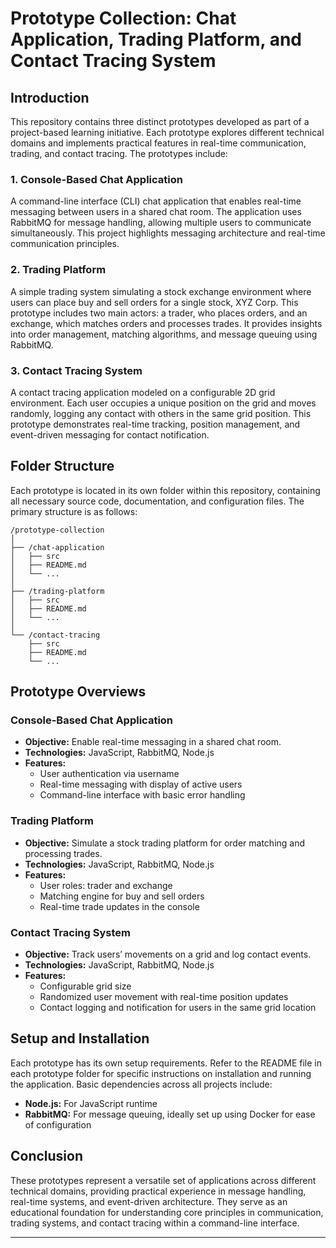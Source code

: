 # Prototype Collection: Chat Application, Trading Platform, and Contact Tracing System

## Introduction

This repository contains three distinct prototypes developed as part of a project-based learning initiative. Each prototype explores different technical domains and implements practical features in real-time communication, trading, and contact tracing. The prototypes include:

### 1. Console-Based Chat Application
A command-line interface (CLI) chat application that enables real-time messaging between users in a shared chat room. The application uses RabbitMQ for message handling, allowing multiple users to communicate simultaneously. This project highlights messaging architecture and real-time communication principles.

### 2. Trading Platform
A simple trading system simulating a stock exchange environment where users can place buy and sell orders for a single stock, XYZ Corp. This prototype includes two main actors: a trader, who places orders, and an exchange, which matches orders and processes trades. It provides insights into order management, matching algorithms, and message queuing using RabbitMQ.

### 3. Contact Tracing System
A contact tracing application modeled on a configurable 2D grid environment. Each user occupies a unique position on the grid and moves randomly, logging any contact with others in the same grid position. This prototype demonstrates real-time tracking, position management, and event-driven messaging for contact notification.

## Folder Structure

Each prototype is located in its own folder within this repository, containing all necessary source code, documentation, and configuration files. The primary structure is as follows:

```
/prototype-collection
│
├── /chat-application
│   ├── src
│   ├── README.md
│   └── ...
│
├── /trading-platform
│   ├── src
│   ├── README.md
│   └── ...
│
└── /contact-tracing
    ├── src
    ├── README.md
    └── ...
```

## Prototype Overviews

### Console-Based Chat Application
- **Objective:** Enable real-time messaging in a shared chat room.
- **Technologies:** JavaScript, RabbitMQ, Node.js
- **Features:**
  - User authentication via username
  - Real-time messaging with display of active users
  - Command-line interface with basic error handling

### Trading Platform
- **Objective:** Simulate a stock trading platform for order matching and processing trades.
- **Technologies:** JavaScript, RabbitMQ, Node.js
- **Features:**
  - User roles: trader and exchange
  - Matching engine for buy and sell orders
  - Real-time trade updates in the console

### Contact Tracing System
- **Objective:** Track users’ movements on a grid and log contact events.
- **Technologies:** JavaScript, RabbitMQ, Node.js
- **Features:**
  - Configurable grid size
  - Randomized user movement with real-time position updates
  - Contact logging and notification for users in the same grid location

## Setup and Installation

Each prototype has its own setup requirements. Refer to the README file in each prototype folder for specific instructions on installation and running the application. Basic dependencies across all projects include:

- **Node.js:** For JavaScript runtime
- **RabbitMQ:** For message queuing, ideally set up using Docker for ease of configuration

## Conclusion

These prototypes represent a versatile set of applications across different technical domains, providing practical experience in message handling, real-time systems, and event-driven architecture. They serve as an educational foundation for understanding core principles in communication, trading systems, and contact tracing within a command-line interface.

---
